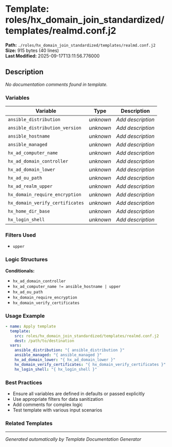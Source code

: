 # Template: roles/hx_domain_join_standardized/templates/realmd.conf.j2

**Path:** `./roles/hx_domain_join_standardized/templates/realmd.conf.j2`  
**Size:** 915 bytes (40 lines)  
**Last Modified:** 2025-09-17T13:11:56.776000

## Description

*No documentation comments found in template.*

### Variables

| Variable | Type | Description |
|----------|------|-------------|
| `ansible_distribution` | *unknown* | *Add description* |
| `ansible_distribution_version` | *unknown* | *Add description* |
| `ansible_hostname` | *unknown* | *Add description* |
| `ansible_managed` | *unknown* | *Add description* |
| `hx_ad_computer_name` | *unknown* | *Add description* |
| `hx_ad_domain_controller` | *unknown* | *Add description* |
| `hx_ad_domain_lower` | *unknown* | *Add description* |
| `hx_ad_ou_path` | *unknown* | *Add description* |
| `hx_ad_realm_upper` | *unknown* | *Add description* |
| `hx_domain_require_encryption` | *unknown* | *Add description* |
| `hx_domain_verify_certificates` | *unknown* | *Add description* |
| `hx_home_dir_base` | *unknown* | *Add description* |
| `hx_login_shell` | *unknown* | *Add description* |

### Filters Used

- `upper`

### Logic Structures

**Conditionals:**
- `hx_ad_domain_controller`
- `hx_ad_computer_name != ansible_hostname | upper`
- `hx_ad_ou_path`
- `hx_domain_require_encryption`
- `hx_domain_verify_certificates`

### Usage Example

```yaml
- name: Apply template
  template:
    src: roles/hx_domain_join_standardized/templates/realmd.conf.j2
    dest: /path/to/destination
  vars:
    ansible_distribution: "{ ansible_distribution }"
    ansible_managed: "{ ansible_managed }"
    hx_ad_domain_lower: "{ hx_ad_domain_lower }"
    hx_domain_verify_certificates: "{ hx_domain_verify_certificates }"
    hx_login_shell: "{ hx_login_shell }"
```

### Best Practices

- Ensure all variables are defined in defaults or passed explicitly
- Use appropriate filters for data sanitization
- Add comments for complex logic
- Test template with various input scenarios

### Related Templates


---
*Generated automatically by Template Documentation Generator*
